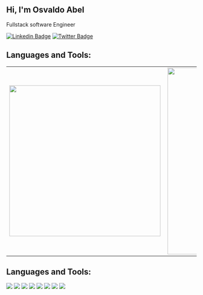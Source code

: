 ## Hi, I'm Osvaldo Abel

Fullstack software Engineer

[![Linkedin Badge](https://img.shields.io/badge/-LinkedIn-blue?style=for-the-badge&logo=Linkedin&logoColor=white)](https://www.linkedin.com/in/osvaldo-abel-1767112b//)
[![Twitter Badge](https://img.shields.io/badge/-Twitter-yellowgreen?style=for-the-badge&logo=Twitter&logoColor=white)](https://twitter.com/osvalldo_abel)

## Languages and Tools:

<center>
<table>
    <tr>
        <td><img width="400px" align="left" src="https://github-readme-stats.vercel.app/api/top-langs/?username=osvaldoabel&hide=HTML,%20javascript,php&layout=compact&theme=buefy" /></td>
        <td><img width="495px" align="left" src="https://github-readme-stats.vercel.app/api?username=osvaldoabel&theme=buefy"/></td>
    </tr>   
</table>
</center>  

## Languages and Tools:

![](https://img.shields.io/badge/OS-Linux-informational?style=flat-square&logo=linux&color=fcc624)
![](https://img.shields.io/badge/Tools-GO-informational?style=flat-square&logo=go&color=336791&logoColor=2496ED)
![](https://img.shields.io/badge/Code-PHP-informational?style=flat-square&logo=php&color=777bb4&logoColor=8892BF)
![](https://img.shields.io/badge/Code-Laravel-informational?style=flat-square&logo=laravel&color=FF2D20)
![](https://img.shields.io/badge/Tools-Docker-informational?style=flat-square&logo=docker&color=2496ED)
![](https://img.shields.io/badge/Tools-MySQL-informational?style=flat-square&logo=mysql&color=4479A1&logoColor=2496ED)
![](https://img.shields.io/badge/Tools-PostgreSQL-informational?style=flat-square&logo=postgresql&color=336791&logoColor=2496ED)
![](https://img.shields.io/badge/Tools-Mongo-informational?style=flat-square&logo=mongodb&color=336791&logoColor=2496ED)
